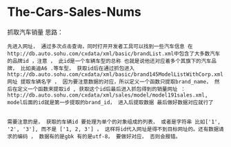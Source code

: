 # The-Cars-Sales-Nums
抓取汽车销量
思路：

    先进入网址， 通过多次点击查询，同时打开开发者工具可以找到一些汽车信息 在http://db.auto.sohu.com/cxdata/xml/basic/brandList.xml中包含了大多数汽车的品牌id ，注意 ， 此id是一个车辆车型的总称 也就是说他还对应着多个其旗下的汽车品牌， 比如奥迪A6 .等车型， 获取id后在通过抓包进入 http://db.auto.sohu.com/cxdata/xml/basic/brand145ModelListWithCorp.xml网址 提取车辆名字 ， 因为要注意数据的对应，所以定义一个函数只提取brand_name， 然后在定义一个函数来提取id , 获取这个id后最后进入抓包得到的销量网址 ： http://db.auto.sohu.com/cxdata/xml/sales/model/model191sales.xml, model后面的id就是第一步提取的brand_id， 进入后提取数据 最后做好数据对应就行了
    
    
    需要注意的是， 获取的车辆id 要处理为单个的对象组成的列表， 或者是字符串 比如['1', '2', '3'], 而不是 ['1, 2, 3'] ， 这样将id代入网址是得不到目标网址的。还有数据请求的编码 ， 数据有的是gbk 有的是utf-8， 要做好对应， 否则会报错。
